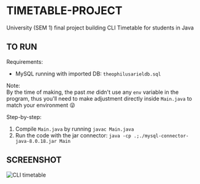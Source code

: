 # TIMETABLE-PROJECT
University (SEM 1) final project building CLI Timetable for students in Java

## TO RUN
Requirements:
- MySQL running with imported DB: ```theophilusarieldb.sql```

Note:<br/>
By the time of making, the past _me_ didn't use any ```env``` variable in the program, thus you'll need to make adjustment directly inside ```Main.java``` to match your environment 😜

Step-by-step:
1. Compile ```Main.java``` by running ```javac Main.java```
2. Run the code with the jar connector: ```java -cp .;./mysql-connector-java-8.0.18.jar Main```

## SCREENSHOT
<img alt="CLI timetable" src="https://user-images.githubusercontent.com/85065433/175365777-73b4bc8d-4133-4c64-b9ed-85b3f0b68b57.PNG">
